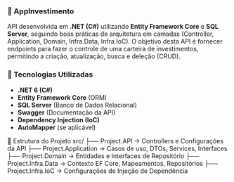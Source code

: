 ### 📌 AppInvestimento

API desenvolvida em **.NET (C#)** utilizando **Entity Framework Core** e **SQL Server**, seguindo boas práticas de arquitetura em camadas (Controller, Application, Domain, Infra.Data, Infra.IoC). O objetivo desta API é fornecer endpoints para fazer o controle de uma carteira de investimentos, permitindo a criação, atualização, busca e deleção (CRUD).

### 🚀 Tecnologias Utilizadas
- **.NET 6 (C#)**
- **Entity Framework Core** (ORM)
- **SQL Server** (Banco de Dados Relacional)
- **Swagger** (Documentação da API)
- **Dependency Injection (IoC)**
- **AutoMapper** (se aplicável)

📂 Estrutura do Projeto
src/
 ├── Project.API           → Controllers e Configurações da API
 ├── Project.Application   → Casos de uso, DTOs, Services, Interfaces
 ├── Project.Domain        → Entidades e Interfaces de Repositório
 ├── Project.Infra.Data    → Contexto EF Core, Mapeamentos, Repositórios
 ├── Project.Infra.IoC     → Configurações de Injeção de Dependência

